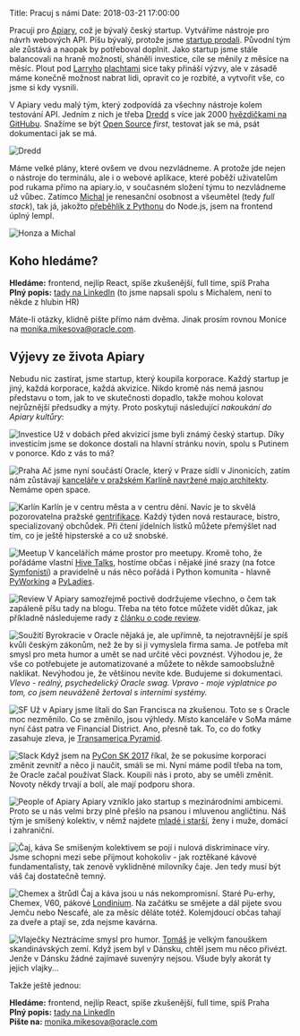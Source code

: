Title: Pracuj s námi
Date: 2018-03-21 17:00:00


Pracuji pro [Apiary](https://apiary.io/), což je bývalý český startup. Vytváříme nástroje pro návrh webových API. Píšu bývalý, protože jsme [startup prodali](https://byznys.ihned.cz/c1-65593630-oracle-kupuje-za-miliardy-korun-cesky-start-up-apiary-zakladatele-ve-firme-zustavaji). Původní tým ale zůstává a naopak by potřeboval doplnit. Jako startup jsme stále balancovali na hraně možností, sháněli investice, cíle se měnily z měsíce na měsíc. Plout pod [Larryho](https://en.wikipedia.org/wiki/Larry_Ellison) [plachtami](https://duckduckgo.com/?q=oracle+yacht&t=ffab&iar=images&iax=images&ia=images) sice taky přináší výzvy, ale v zásadě máme konečně možnost nabrat lidi, opravit co je rozbité, a vytvořit vše, co jsme si kdy vysnili.

V Apiary vedu malý tým, který zodpovídá za všechny nástroje kolem testování API. Jedním z nich je třeba [Dredd](https://github.com/apiaryio/dredd) s více jak 2000 [hvězdičkami na GitHubu](https://github.com/thepracticaldev/orly-full-res/blob/master/choosingbasedongithubstars-big.png). Snažíme se být [Open Source](https://opensource.guide/) _first_, testovat jak se má, psát dokumentaci jak se má.

![Dredd]({filename}/images/dredd.png)

Máme velké plány, které ovšem ve dvou nezvládneme. A protože jde nejen o nástroje do terminálu, ale i o webové aplikace, které poběží uživatelům pod rukama přímo na apiary.io, v současném složení týmu to nezvládneme už vůbec. Zatímco [Michal](https://github.com/michalholasek) je renesanční osobnost a všeumětel (tedy _full stack_), tak já, jakožto [přeběhlík z Pythonu]({filename}/2014-05-29_proc-python.md) do Node.js, jsem na frontend úplný lempl.

![Honza a Michal]({filename}/images/sjs-2017.png)

## Koho hledáme?

**Hledáme:** frontend, nejlíp React, spíše zkušenější, full time, spíš Praha<br>
**Plný popis:** [tady na LinkedIn][linkedin] (to jsme napsali spolu s Michalem, není to někde z hlubin HR)

Máte-li otázky, klidně pište přímo nám dvěma. Jinak prosím rovnou Monice na [monika.mikesova@oracle.com](mailto:monika.mikesova@oracle.com).

## Výjevy ze života Apiary

Nebudu nic zastírat, jsme startup, který koupila korporace. Každý startup je jiný, každá korporace, každá akvizice. Nikdo kromě nás nemá jasnou představu o tom, jak to ve skutečnosti dopadlo, takže mohou kolovat nejrůznější předsudky a mýty. Proto poskytuji následující _nakoukání do Apiary kultůry_:

![Investice]({filename}/images/putin.jpg)
Už v dobách před akvizicí jsme byli známý český startup. Díky investicím jsme se dokonce dostali na hlavní stránku novin, spolu s Putinem v ponorce. Kdo z vás to má?

![Praha]({filename}/images/prg-office.jpg)
Ač jsme nyní součástí Oracle, který v Praze sídlí v Jinonicích, zatím nám zůstávají [kanceláře v pražském Karlíně navržené majo architekty](https://www.archiweb.cz/b/kancelare-apiary). Nemáme open space.

![Karlín]({filename}/images/vzduch-ze-slaniny.jpg)
Karlín je v centru města a v centru dění. Navíc je to skvělá pozorovatelna pražské [gentrifikace](https://cs.wikipedia.org/wiki/Gentrifikace). Každý týden nová restaurace, bistro, specializovaný obchůdek. Při čtení jídelních lístků můžete přemýšlet nad tím, co je ještě hipsterské a co už snobské.

![Meetup]({filename}/images/apiary-meetup.jpg)
V kancelářích máme prostor pro meetupy. Kromě toho, že pořádáme vlastní [Hive Talks](https://www.meetup.com/apiaryio/), hostíme občas i nějaké jiné srazy (na fotce [Symfonisti](https://pehapkari.cz/)) a pravidelně u nás něco pořádá i Python komunita - hlavně [PyWorking](https://pyworking.cz/) a [PyLadies](http://pyladies.cz/).

![Review]({filename}/images/wtf-review.jpg)
V Apiary samozřejmě poctivě dodržujeme všechno, o čem tak zapáleně píšu tady na blogu. Třeba na této fotce můžete vidět důkaz, jak příkladně následujeme rady z [článku o code review]({filename}/2017-11-05_code-review.md).

![Soužití]({filename}/images/ora.png)
Byrokracie v Oracle nějaká je, ale upřímně, ta nejotravnější je spíš kvůli českým zákonům, než že by si ji vymyslela firma sama. Je potřeba mít smysl pro meta humor a umět se nad určité věci povznést. Výhodou je, že vše co potřebujete je automatizované a můžete to někde samoobslužně naklikat. Nevýhodou je, že většinou nevíte kde. Budujeme si dokumentaci.<br>_Vlevo - reálný, psychedelický Oracle swag. Vpravo - moje výplatnice po tom, co jsem neuváženě žertoval s interními systémy._

![SF]({filename}/images/sf-office.jpg)
Už v Apiary jsme lítali do San Francisca na zkušenou. Toto se s Oracle moc nezměnilo. Co se změnilo, jsou výhledy. Místo kanceláře v SoMa máme nyní část patra ve Financial District. Ano, přesně tak. To, co do fotky zasahuje zleva, je [Transamerica Pyramid](https://en.wikipedia.org/wiki/Transamerica_Pyramid).

![Slack]({filename}/images/slack-ora.png)
Když jsem na [PyCon SK 2017](https://2017.pycon.sk/) říkal, že se pokusíme korporaci změnit zevnitř a něco ji naučit, smáli se mi. Nyní máme podíl třeba na tom, že Oracle začal používat Slack. Koupili nás i proto, aby se uměli změnit. Novoty někdy trvají a bolí, ale mají podporu shora.

![People of Apiary]({filename}/images/people-of-apiary.jpg)
Apiary vzniklo jako startup s mezinárodními ambicemi. Proto se u nás velmi brzy plně přešlo na psanou i mluvenou angličtinu. Náš tým je smíšený kolektiv, v němž najdete [mladé i starší]({filename}/2017-01-11_mlady-kolektiv.md), ženy i muže, domácí i zahraniční.

![Čaj, káva]({filename}/images/tea-coffee.jpg)
Se smíšeným kolektivem se pojí i nulová diskriminace víry. Jsme schopni mezi sebe přijmout kohokoliv - jak roztěkané kávové fundamentalisty, tak zenově vyklidněné milovníky čaje. Jen tedy musí být váš čaj dostatečně temný.

![Chemex a štrůdl]({filename}/images/chemex-strudl.jpg)
Čaj a káva jsou u nás nekompromisní. Staré Pu-erhy, Chemex, V60, pákové [Londinium](https://londiniumespresso.com/). Na začátku se smějete a dál pijete svou Jemču nebo Nescafé, ale za měsíc děláte totéž. Kolemjdoucí občas tahají za dveře a ptají se, zda nejsme kavárna.

![Vlaječky]({filename}/images/vlajecky.jpg)
Neztrácíme smysl pro humor. [Tomáš](https://github.com/tjerabek) je velkým fanouškem skandinávských zemí. Když jsem byl v Dánsku, chtěl jsem mu něco přivézt. Jenže v Dánsku žádné zajímavé suvenýry nejsou. Všude byly akorát ty jejich vlajky&hellip;

Takže ještě jednou:

**Hledáme:** frontend, nejlíp React, spíše zkušenější, full time, spíš Praha<br>
**Plný popis:** [tady na LinkedIn][linkedin]<br>
**Pište na:** [monika.mikesova@oracle.com](mailto:monika.mikesova@oracle.com)


[linkedin]: https://www.linkedin.com/jobs/cap/view/569580498/?pathWildcard=569580498&trk=job_capjs
